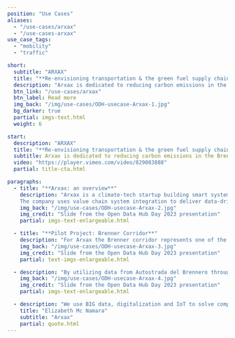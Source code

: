 ```yaml
---
position: "Use Cases"
aliases:
  - "/use-cases/arxax"
  - "/use-cases-arxax"
use_case_tags:
  - "mobility"
  - "traffic"

short:
  subtitle: "ARXAX"
  title: "**Re-envisioning transportation & the green fuel supply chain.**"
  description: "Arxax is dedicated to reducing carbon emissions in the Brenner corridor by optimizing and promoting cleaner transportation through a data-driven approach."
  btn_link: "/use-cases/arxax"
  btn_label: Read more
  img_back: "/img/use-cases/ODH-usecase-Arxax-1.jpg"
  bg_darker: true
  partial: imgs-text.html
  weight: 6

start:
  description: "ARXAX"
  title: "**Re-envisioning transportation & the green fuel supply chain.**"
  subtitle: Arxax is dedicated to reducing carbon emissions in the Brenner corridor by optimizing and promoting cleaner transportation through a data-driven approach.
  video: "https://player.vimeo.com/video/829083888"
  partial: title-cta.html

paragraphs:
  - title: "**Arxax: an overview**"
    description: "Arxax is a climate-tech startup building smart system integration solutions to support and accelerate green transition in transport and logistics.
    The company uses value chain system integration to deliver data-driven intelligent insights. It facilitates the creation of a smart, sustainable, and clean transport and logistics industry."
    img_back: "/img/use-cases/ODH-usecase-Arxax-2.jpg"
    img_credit: "Slide from the Open Data Hub Day 2023 presentation"
    partial: imgs-text-enlargeable.html

  - title: "**Pilot Project: Brenner Corridor**"
    description: "For Arxax the Brenner corridor represents one of the biggest decarbonization challenges. The Brenner corridor carries about 2,5 million heavy duty trucks on its roads every year. Each one of the trucks emits about 110 tons of CO2 per year and there is a very strong appetite at EU and at local level to decarbonize this sector.The Open Data Hub plays a fundamental role for green fuel market sizing and scoping and fuel demand analytics in heavy-duty transport across Brenner Pass."
    img_back: "/img/use-cases/ODH-usecase-Arxax-3.jpg"
    img_credit: "Slide from the Open Data Hub Day 2023 presentation"
    partial: text-imgs-enlargeable.html

  - description: "By utilizing data from Autostrada del Brennero through the Open Data Hub, Arxax has the ability to track the density, speed, and count of heavy-duty vehicles. By integrating this data with information from Austria, it becomes possible to trace the routes taken by trucks. This analysis aids in comprehending the demands at precise locations, such as identifying suitable refueling stations and their optimal placements. Such insights contribute to achieving their ultimate objective of establishing an environmentally sustainable TEN-T freight network with reduced or zero carbon emissions."
    img_back: "/img/use-cases/ODH-usecase-Arxax-4.jpg"
    img_credit: "Slide from the Open Data Hub Day 2023 presentation"
    partial: imgs-text-enlargeable.html

  - description: "We use BIG data, digitalization and IoT to solve complex questions around fuel demand and the green transition."
    title: "Elizabeth Mc Namara"
    subtitle: "Arxax"
    partial: quote.html
---
```

